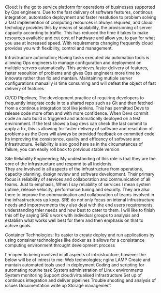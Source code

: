 Cloud; is the go to service platform for operations of businesses supported by Ops engineers. 
Due to the fast delivery of software features, continous integration, automation deployment and faster resolution to problem solving a fast implemention of computing resources is always required, and cloud techology provides this by means of scalability, the provisioning of server capacity according to traffic.
This has reduced the time it takes to make resources available and cut cost of hardware and allow you to pay for what you use at increased speed.
With requirements changing frequently cloud provides you with flexibility, control and management.

Infrastructure automation; Having tasks executed via automation tools is allowing Ops engineers to manage configuration and deployment on multiple servers automatically. 
This achieves faster delivery of features, faster resoultion of problems and gives Ops engineers more time to innovate rather than fix and mantain. 
Maintaining mutiple server configurations manually is time consuming and will defeat the object of fast delivery of features

CI/CD Pipelines; The development practice of requiring developers to frequently integrate code in to a shared repo such as GIt and then fetched from a continous integration tool like jenkins.
This has permitted Devs to release code more often and with more confidence.
When Devs commit code an auto build is triggered and automatically deployed on a test environment.
If the test shows a bug devs can check the last commit to apply a fix, this is allowing for faster delivery of software and resolution of problems as the Devs will always be provided feedback on commited code.
Its improving the consistence, quality and efficency of software and infrastructure. 
Reliability is also good here as in the circumstances of failure, you can easily roll back to previous stable version

Site Reliability Engineering; My undestanding of this role is that they are the core of the infrastructure and respond to all incidents.  
They are involved in all aspects of the infrustructure from operations, capacity planning, design review and software development.
Their primary focus is reliability of services and collaboration and communication of all teams. 
Just to emphasis, When I say reliability of services I mean system uptime, release velocity, performance tuning and security.
They are also there to improve the communication and collaboration of teams involved in the infrastructures up keep.
SRE do not only focus on intenal infrustructure needs and imporovements they also deal with the end users requirements, understanding thier needs and how best to cater to them.
I will like to finish this off by saying SRE's work with individual groups to analysis and establish what works well best for them and then emphasis on that to achive goals. 

Container Technologies; Its easier to create deploy and run applications by using container technologies like docker as it allows for a consistance computing environment throught development process

I'm open to being involved in all aspects of infrustructure, however the below will be of intrest to me:
Web technologies;
nginx LAMP
Create and mantain automated tools used in deployment 
Coding and scripting for automating routine task
System administration of Linux environments
System monitoring
Support cloud/virtualised infrastructure
Set up of continuos integration and deliver pipelines
Trouble shooting and analysis of issues
Documentation write up
Storage management
